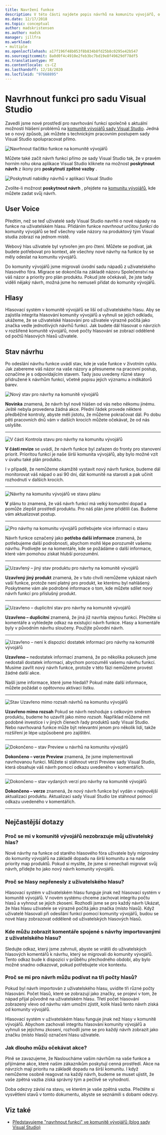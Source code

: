 ```yaml
---
title: Navržení funkce
description: V této části najdete popis návrhů na komunitu vývojářů, o tom, jak vytvořit návrh a jak jsou návrhy využívány Microsoftem v mapě provozu sady Visual Studio.
ms.date: 12/17/2018
ms.topic: conceptual
author: madskristensen
ms.author: madsk
manager: jillfra
ms.workload:
- multiple
ms.openlocfilehash: a17f196f48b053f8b834b8fd25b8c0295e42b547
ms.sourcegitcommit: 8a0d0f4c4910e2feb3bc7bd19e8f49629df78df5
ms.translationtype: MT
ms.contentlocale: cs-CZ
ms.lasthandoff: 12/18/2020
ms.locfileid: "97668895"
---
```

# <a name="suggest-a-feature-for-visual-studio"></a>Navrhnout funkci pro sadu Visual Studio

Zavedli jsme nové prostředí pro navrhování funkcí společně s aktuální možností hlášení problémů na [komunitě vývojářů sady Visual Studio](https://aka.ms/feedback/suggest?space=8). Jedná se o nový způsob, jak můžete s technickým pracovním postupem sady Visual Studio spolupracovat přímo.

![Navrhnout tlačítko funkce na komunitě vývojářů](media/suggest-a-feature/suggest-feature-button.png)

Můžete také začít návrh funkcí přímo ze sady Visual Studio tak, že v pravém horním rohu okna aplikace Visual Studio kliknete na možnost **poskytnout návrh** z ikony pro **poskytnutí zpětné vazby** .

![Poskytnutí nabídky návrhů v aplikaci Visual Studio](media/suggest-a-feature/provide-suggestion.png)

Zvolíte-li možnost **poskytnout návrh** , přejdete na [komunitu vývojářů](https://aka.ms/feedback/suggest?space=8), kde můžete zadat svůj návrh.

## <a name="user-voice"></a>User Voice

Předtím, než se teď uživatelé sady Visual Studio navrhli o nové nápady na funkce na uživatelském hlasu. Přidáním funkce *navrhnout určitou funkci* do komunity vývojářů se teď všechny vaše názory na produktový tým Visual studia zobrazí na jednom místě.

Webový hlas uživatele byl vytvořen jen pro čtení. Můžete se podívat, jak budete potřebovat pro kontext, ale všechny nové návrhy na funkce by se měly odeslat na komunitu vývojářů.

Do komunity vývojářů jsme migrovali úvodní sadu nápadů z uživatelského hlasového fóra. Migrace se dokončila na základě názoru Společenství na váš názor a priority pro plán produktu. Pokud jste očekávali, že jste tady viděli nějaký návrh, možná jsme ho nemuseli přidat do komunity vývojářů.

## <a name="votes"></a>Hlasy

Hlasovací systém v komunitě vývojářů se liší od uživatelského hlasu. Aby se zajistila integrita hlasování komunity vývojářů a vyhnuli se jejich odkladu, ukážeme, že se uživatelské hlasování pro uživatele výrazně počítá jako značka vedle jednotlivých návrhů funkcí. Jak budete dál hlasovat o návrzích v rozšířené komunitě vývojářů, nové počty hlasování se zobrazí odděleně od počtů hlasových hlasů uživatele.

## <a name="suggestion-status"></a>Stav návrhu

Po odeslání návrhu funkce uvádí stav, kde je vaše funkce v životním cyklu. Jak zabereme váš názor na vaše názory a přesuneme na pracovní postup, označíme je s odpovídajícím stavem. Tady jsou uvedeny různé stavy přidružené k návrhům funkcí, včetně popisu jejich významu a indikátorů barev.

![Nový stav pro návrhy na komunitě vývojářů](../ide/media/SuggestStates/New.jpg)

**Novinka** znamená, že návrh byl nově hlášen od vás nebo někomu jinému. Ještě nebyla provedena žádná akce. Přední řádek provede některé předběžné kontroly, abyste měli jistotu, že můžeme pokračovat dál. Po dobu pěti pracovních dnů vám v dalších krocích můžete očekávat, že od nás uslyšíte.

- - -

![V části Kontrola stavu pro návrhy na komunitu vývojářů](../ide/media/SuggestStates/UnderReview.jpg)

**V části revize** se uvádí, že návrh funkce byl zařazen do fronty pro stanovení priorit. Prioritou funkcí je naše širší komunita vývojářů, aby bylo možné vzít v úvahu také plán produktu.

I v případě, že nemůžeme okamžitě vystavit nový návrh funkce, budeme dál monitorovat váš nápad o asi 90 dní, dát komunitě na starosti a pak učinit rozhodnutí v dalších krocích.

- - -

![Návrhy na komunitu vývojářů ve stavu plánu](../ide/media/SuggestStates/OnRoadmap.jpg)

**V** plánu to znamená, že váš návrh funkcí má velký komunitní dopad a pomůže zlepšit prostředí produktu. Pro náš plán jsme přidělili čas. Budeme vám aktualizovat postup.

- - -

![Pro návrhy na komunitu vývojářů potřebujete více informací o stavu](../ide/media/SuggestStates/NeedMoreInfo.jpg)

Návrh funkce označený jako **potřeba další informace** znamená, že potřebujeme další podrobnosti, abychom mohli lépe porozumět vašemu návrhu. Podívejte se na komentáře, kde se požádáme o další informace, které vám pomohou získat hlubší porozumění.

- - -

![Uzavřený – jiný stav produktu pro návrhy na komunitě vývojářů](../ide/media/SuggestStates/ClosedOtherProduct.jpg)

**Uzavřený jiný produkt** znamená, že v tuto chvíli nemůžeme vykázat návrh vaší funkce, protože není platný pro produkt, ke kterému byl nahlášený. Poskytneme vám ale podrobné informace o tom, kde můžete sdílet nový návrh funkcí pro příslušný produkt.

- - -

![Uzavřeno – duplicitní stav pro návrhy na komunitě vývojářů](../ide/media/SuggestStates/ClosedDuplicate.jpg)

**Uzavřeno – duplicitní** znamená, že jiná již navrhla stejnou funkci. Přečtěte si komentáře a vyhledejte odkaz na existující návrh funkce. Hlasy a komentáře byly v původním návrhu sloučeny. Použijte původní návrh.

- - -

![Uzavřeno – není k dispozici dostatek informací pro návrhy na komunitě vývojářů](../ide/media/SuggestStates/ClosedNotEnoughInfo.jpg)

**Uzavřeno –** nedostatek informací znamená, že po několika pokusech jsme nedostali dostatek informací, abychom porozuměli vašemu návrhu funkcí. Musíme zavřít nový návrh funkce, protože v této fázi nemůžeme provést žádné další akce.

Našli jsme informace, které jsme hledali? Pokud máte další informace, můžete požádat o opětovnou aktivaci lístku.

- - -

![Stav Uzavřeno mimo rozsah návrhů na komunitu vývojářů](../ide/media/SuggestStates/closed-out-of-scope.png)

**Uzavřeno mimo rozsah** Pokud se návrh neshoduje s celkovým směrem produktu, budeme ho uzavřít jako *mimo rozsah*. Například můžeme mít podobné investice i v jiných členech řady produktů sady Visual Studio. Nebo navrhovaná funkce může být relevantní jenom pro několik lidí, takže rozšíření je lépe uzpůsobené pro zajištění.


- - -

![Dokončeno – stav Preview u návrhů na komunitu vývojářů](../ide/media/SuggestStates/CompletedPreview.jpg)

**Dokončeno – verze Preview** znamená, že jsme implementovali navrhovanou funkci. Můžete si stáhnout verzi Preview sady Visual Studio, která obsahuje váš návrh pomocí odkazu uvedeného v komentářích.

- - -

![Dokončeno – stav vydaných verzí pro návrhy na komunitě vývojářů](../ide/media/SuggestStates/CompletedRelease.jpg)

**Dokončeno – verze** znamená, že nový návrh funkce byl vydán v nejnovější aktualizaci produktu. Aktualizaci sady Visual Studio lze stáhnout pomocí odkazu uvedeného v komentářích.

- - -

## <a name="faq"></a>Nejčastější dotazy

### <a name="why-cant-i-see-my-user-voice-idea-in-developer-community"></a>Proč se mi v komunitě vývojářů nezobrazuje můj uživatelský hlas?

Nové návrhy na funkce od starého hlasového fóra uživatele byly migrovány do komunity vývojářů na základě dopadu na širší komunitu a na naše priority map produktů. Pokud si myslíte, že jsme si nenechali migrovat svůj návrh, přidejte ho jako nový návrh komunity vývojářů.

### <a name="why-have-the-votes-not-been-carried-over-from-user-voice"></a>Proč se hlasy nepřenesly z uživatelského hlasu?

Hlasovací systém v uživatelském hlasu funguje jinak než hlasovací systém v komunitě vývojářů. V novém systému chceme zachovat integritu počtu hlasů a vyhnout se jejich zkosení. Rozhodli jsme se pro každý návrh Ukázat, že hlas hlasu uživatele se výrazně počítá jako značka (místo hlasů). Když uživatelé hlasovali při odesílání funkcí pomocí komunity vývojářů, budou se nové hlasy zobrazovat odděleně od uživatelských hlasových hlasů.

### <a name="where-can-i-see-comments-associated-with-the-suggestions-imported-from-user-voice"></a>Kde můžu zobrazit komentáře spojené s návrhy importovanými z uživatelského hlasu?

Sledujte odkaz, který jsme zahrnuli, abyste se vrátili do uživatelských hlasových komentářů k návrhu, který se migrovali do komunity vývojářů. Tento odkaz bude k dispozici v průběhu přechodného období, aby bylo možné snadno odkazovat, pokud potřebujete více kontextu.

### <a name="why-can-i-see-three-vote-counts-for-a-suggestion"></a>Proč se mi pro návrh můžu podívat na tři počty hlasů?

Pokud byl návrh importován z uživatelského hlasu, uvidíte tři různé počty hlasování. Počet hlasů, které se zobrazují jako značky, se projeví v tom, že nápad přijal původně na uživatelském hlasu. Třetí počet hlasování zobrazený vlevo od návrhu vám umožní zjistit, kolik hlasů tento návrh získá od komunity vývojářů.

Hlasovací systém v uživatelském hlasu funguje jinak než hlasy v komunitě vývojářů. Abychom zachovali integritu hlasování komunity vývojářů a vyhnuli se jejichmu zkosení, rozhodli jsme se pro každý návrh zobrazit jako značku (místo hlasů) označení hlasu uživatele.

### <a name="how-long-can-i-expect-actions-to-take"></a>Jak dlouho můžu očekávat akce?

Plně se zavazujeme, že Nasloucháme vašim návrhům na vaše funkce a přijímáme akce, které našim zákazníkům poskytují cenná prostředí. Akce na návrzích mají prioritu na základě dopadu na širší komunitu. I když nemůžeme osobně reagovat na každý návrh, budeme se muset ujistit, že vaše zpětná vazba získá správný tým a pečlivě se vyhodnotí.

Doba odezvy závisí na stavu, ve kterém je vaše zpětná vazba. Přečtěte si vysvětlení stavů v tomto dokumentu, abyste se seznámili s dobami odezvy.

## <a name="see-also"></a>Viz také

- [Představujeme "navrhnout funkci" ve komunitě vývojářů (blog sady Visual Studio)](https://devblogs.microsoft.com/visualstudio/introducing-suggest-a-feature-in-developer-community/?utm_source=vs_developer_news&utm_medium=referral)
